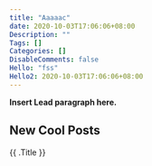 ```yaml
---
title: "Aaaaac"
date: 2020-10-03T17:06:06+08:00
Description: ""
Tags: []
Categories: []
DisableComments: false
Hello: "fss"
Hello2: 2020-10-03T17:06:06+08:00
---
```


**Insert Lead paragraph here.**

## New Cool Posts
{{ .Title }}